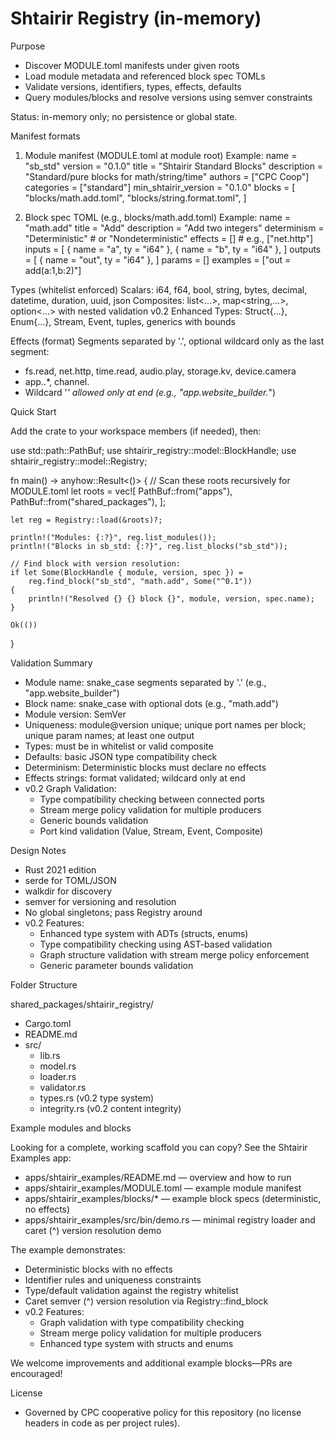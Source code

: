 Shtairir Registry (in-memory)
=============================

Purpose
- Discover MODULE.toml manifests under given roots
- Load module metadata and referenced block spec TOMLs
- Validate versions, identifiers, types, effects, defaults
- Query modules/blocks and resolve versions using semver constraints

Status: in-memory only; no persistence or global state.

Manifest formats

1) Module manifest (MODULE.toml at module root)
Example:
name = "sb_std"
version = "0.1.0"
title = "Shtairir Standard Blocks"
description = "Standard/pure blocks for math/string/time"
authors = ["CPC Coop"]
categories = ["standard"]
min_shtairir_version = "0.1.0"
blocks = [
  "blocks/math.add.toml",
  "blocks/string.format.toml",
]

2) Block spec TOML (e.g., blocks/math.add.toml)
Example:
name = "math.add"
title = "Add"
description = "Add two integers"
determinism = "Deterministic"   # or "Nondeterministic"
effects = []                     # e.g., ["net.http"]
inputs = [
  { name = "a", ty = "i64" },
  { name = "b", ty = "i64" },
]
outputs = [
  { name = "out", ty = "i64" },
]
params = []
examples = ["out = add(a:1,b:2)"]

Types (whitelist enforced)
Scalars: i64, f64, bool, string, bytes, decimal, datetime, duration, uuid, json
Composites: list<...>, map<string,...>, option<...> with nested validation
v0.2 Enhanced Types: Struct{...}, Enum{...}, Stream<T>, Event<T>, tuples, generics with bounds

Effects (format)
Segments separated by '.', optional wildcard only as the last segment:
- fs.read, net.http, time.read, audio.play, storage.kv, device.camera
- app.<id>.*, channel.<name>
- Wildcard '*' allowed only at end (e.g., "app.website_builder.*")

Quick Start

Add the crate to your workspace members (if needed), then:

use std::path::PathBuf;
use shtairir_registry::model::BlockHandle;
use shtairir_registry::model::Registry;

fn main() -> anyhow::Result<()> {
    // Scan these roots recursively for MODULE.toml
    let roots = vec![
        PathBuf::from("apps"),
        PathBuf::from("shared_packages"),
    ];

    let reg = Registry::load(&roots)?;

    println!("Modules: {:?}", reg.list_modules());
    println!("Blocks in sb_std: {:?}", reg.list_blocks("sb_std"));

    // Find block with version resolution:
    if let Some(BlockHandle { module, version, spec }) =
        reg.find_block("sb_std", "math.add", Some("^0.1"))
    {
        println!("Resolved {} {} block {}", module, version, spec.name);
    }

    Ok(())
}

Validation Summary
- Module name: snake_case segments separated by '.' (e.g., "app.website_builder")
- Block name: snake_case with optional dots (e.g., "math.add")
- Module version: SemVer
- Uniqueness: module@version unique; unique port names per block; unique param names; at least one output
- Types: must be in whitelist or valid composite
- Defaults: basic JSON type compatibility check
- Determinism: Deterministic blocks must declare no effects
- Effects strings: format validated; wildcard only at end
- v0.2 Graph Validation:
  * Type compatibility checking between connected ports
  * Stream merge policy validation for multiple producers
  * Generic bounds validation
  * Port kind validation (Value, Stream, Event, Composite)

Design Notes
- Rust 2021 edition
- serde for TOML/JSON
- walkdir for discovery
- semver for versioning and resolution
- No global singletons; pass Registry around
- v0.2 Features:
  * Enhanced type system with ADTs (structs, enums)
  * Type compatibility checking using AST-based validation
  * Graph structure validation with stream merge policy enforcement
  * Generic parameter bounds validation

Folder Structure

shared_packages/shtairir_registry/
- Cargo.toml
- README.md
- src/
  - lib.rs
  - model.rs
  - loader.rs
  - validator.rs
  - types.rs (v0.2 type system)
  - integrity.rs (v0.2 content integrity)

Example modules and blocks

Looking for a complete, working scaffold you can copy? See the Shtairir Examples app:
- apps/shtairir_examples/README.md — overview and how to run
- apps/shtairir_examples/MODULE.toml — example module manifest
- apps/shtairir_examples/blocks/* — example block specs (deterministic, no effects)
- apps/shtairir_examples/src/bin/demo.rs — minimal registry loader and caret (^) version resolution demo

The example demonstrates:
- Deterministic blocks with no effects
- Identifier rules and uniqueness constraints
- Type/default validation against the registry whitelist
- Caret semver (^) version resolution via Registry::find_block
- v0.2 Features:
  * Graph validation with type compatibility checking
  * Stream merge policy validation for multiple producers
  * Enhanced type system with structs and enums

We welcome improvements and additional example blocks—PRs are encouraged!

License
- Governed by CPC cooperative policy for this repository (no license headers in code as per project rules).